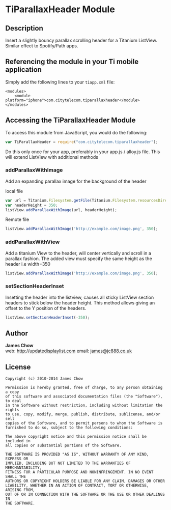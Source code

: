 # TiParallaxHeader Module

## Description

Insert a slightly bouncy parallax scrolling header for a Titanium ListView.
Similar effect to Spotify/Path apps.

## Referencing the module in your Ti mobile application 

Simply add the following lines to your `tiapp.xml` file:
    
    <modules>
        <module platform="iphone">com.citytelecom.tiparallaxheader</module> 
    </modules>
    
## Accessing the TiParallaxHeader Module

To access this module from JavaScript, you would do the following:

```javascript
var TiParallaxHeader = require("com.citytelecom.tiparallaxheader");
```

Do this only once for your app, preferably in your app.js / alloy.js file.
This will extend ListView with additional methods


### addParallaxWithImage

Add an expanding parallax image for the background of the header

local file
```javascript	
var url = Titanium.Filesystem.getFile(Titanium.Filesystem.resourcesDirectory, 'ParallaxImage.jpg').nativePath;
var headerHeight = 350;
listView.addParallaxWithImage(url, headerHeight);
```

Remote file
```javascript
listView.addParallaxWithImage('http://example.com/image.png', 350);
```

### addParallaxWithView
Add a titanium View to the header, will center vertically and scroll in a parallax fashion.
The added view must specify the same height as the header i.e width=350

```javascript
listView.addParallaxWithImage('http://example.com/image.png', 350);
```

### setSectionHeaderInset
Insetting the header into the listview, causes all sticky ListView section headers to stick below the header height.
This method allows giving an offset to the Y position of the headers.

```javascript
listView.setSectionHeaderInset(-350);
```

## Author

**James Chow**  
web: http://updatedisplaylist.com
email:  james@jc888.co.uk

## License

    Copyright (c) 2010-2014 James Chow

    Permission is hereby granted, free of charge, to any person obtaining a copy
    of this software and associated documentation files (the "Software"), to deal
    in the Software without restriction, including without limitation the rights
    to use, copy, modify, merge, publish, distribute, sublicense, and/or sell
    copies of the Software, and to permit persons to whom the Software is
    furnished to do so, subject to the following conditions:

    The above copyright notice and this permission notice shall be included in
    all copies or substantial portions of the Software.

    THE SOFTWARE IS PROVIDED "AS IS", WITHOUT WARRANTY OF ANY KIND, EXPRESS OR
    IMPLIED, INCLUDING BUT NOT LIMITED TO THE WARRANTIES OF MERCHANTABILITY,
    FITNESS FOR A PARTICULAR PURPOSE AND NONINFRINGEMENT. IN NO EVENT SHALL THE
    AUTHORS OR COPYRIGHT HOLDERS BE LIABLE FOR ANY CLAIM, DAMAGES OR OTHER
    LIABILITY, WHETHER IN AN ACTION OF CONTRACT, TORT OR OTHERWISE, ARISING FROM,
    OUT OF OR IN CONNECTION WITH THE SOFTWARE OR THE USE OR OTHER DEALINGS IN
    THE SOFTWARE.

